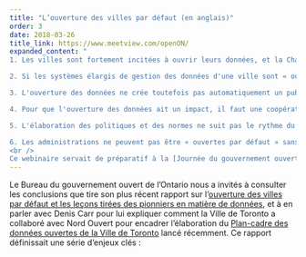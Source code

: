 ```yaml
---
title: "L’ouverture des villes par défaut (en anglais)"
order: 3
date: 2018-03-26
title_link: https://www.meetview.com/openON/
expanded_content: "
1. Les villes sont fortement incitées à ouvrir leurs données, et la Charte peut les aider à le faire.

2. Si les systèmes élargis de gestion des données d'une ville sont « ouverts par défaut », cela peut permettre un meilleur partage interne des données et améliorer l'accès à l'information pour les citoyens.

3. L'ouverture des données ne crée toutefois pas automatiquement un public qui maîtrise les données.

4. Pour que l'ouverture des données ait un impact, il faut une coopération intergouvernementale.

5. L'élaboration des politiques et des normes ne suit pas le rythme du changement.

6. Les administrations ne peuvent pas être « ouvertes par défaut » sans approvisionnement ouvert.
<br />
Ce webinaire servait de préparatif à la [Journée du gouvernement ouvert](https://www.ontario.ca/fr/page/gouvernement-ouvert) tenue le 26 mars et organisée par le Bureau du gouvernement ouvert de l’Ontario. [Consultez le programme](https://www.ontario.ca/fr/page/gouvernement-ouvert) et regardez la [vidéo ici](https://www.meetview.com/openON/). [Téléchargez les diapositives ici](https://drive.google.com/open?id=1jgzwbwpxTF82J3v1GOSy4cS9Y8A2eeUC)."
---
```

Le Bureau du gouvernement ouvert de l’Ontario nous a invités à consulter les conclusions que tire son plus récent rapport sur l’[ouverture des villes par défaut et les leçons tirées des pionniers en matière de données](https://drive.google.com/file/u/1/d/1zXN4IX5GKJ3tbmIYRRwf_Dz1oIs-QZLM/view?usp=drive_web), et à en parler avec Denis Carr pour lui expliquer comment la Ville de Toronto a collaboré avec Nord Ouvert pour encadrer l’élaboration du [Plan-cadre des données ouvertes de la Ville de Toronto](https://www.opennorth.ca/impact#1) lancé récemment. Ce rapport définissait une série d’enjeux clés :

